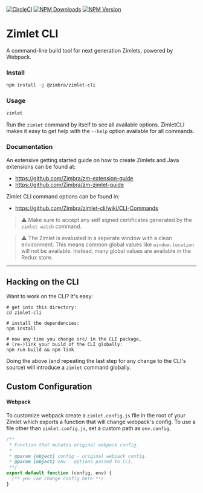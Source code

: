 [![CircleCI](https://circleci.com/gh/Zimbra/zimlet-cli.svg?style=shield&circle-token=770fdb94c5adb3ca436855b59c752a77fc4e7fed)](https://circleci.com/gh/Zimbra/zimlet-cli)
[![NPM Downloads](https://img.shields.io/npm/dm/@zimbra/zimlet-cli.svg?style=flat)](https://www.npmjs.com/package/@zimbra/zimlet-cli)
[![NPM Version](https://img.shields.io/npm/v/@zimbra/zimlet-cli.svg?style=flat)](https://www.npmjs.com/package/@zimbra/zimlet-cli)

# Zimlet CLI

A command-line build tool for next generation Zimlets, powered by Webpack.

### Install

```sh
npm install -g @zimbra/zimlet-cli
```

### Usage

```sh
zimlet
```

Run the `zimlet` command by itself to see all available options. ZimletCLI makes it easy to get help with the `--help` option available for all commands.

### Documentation

An extensive getting started guide on how to create Zimlets and Java extensions can be found at:
- https://github.com/Zimbra/zm-extension-guide
- https://github.com/Zimbra/zm-zimlet-guide

Zimlet CLI command options can be found in:
- https://github.com/Zimbra/zimlet-cli/wiki/CLI-Commands

> :warning: Make sure to accept any self signed certificates generated by the `zimlet watch` command.

> :warning: The Zimlet is evaluated in a seperate window with a clean environment. This means common global values like `window.location` will not be available. Instead, many global values are available in the Redux store.

---

## Hacking on the CLI

Want to work on the CLI? It's easy:

```
# get into this directory:
cd zimlet-cli

# install the dependencies:
npm install

# now any time you change src/ in the CLI package,
# (re-)link your build of the CLI globally:
npm run build && npm link
```

Doing the above (and repeating the last step for any change to the CLI's source) will introduce a `zimlet` command globally.

## Custom Configuration

#### Webpack

To customize webpack create a `zimlet.config.js` file in the root of your Zimlet which exports a function that will change webpack's config. To use a file other than `zimlet.config.js`, set a custom path as `env.config`.

```js
/**
 * Function that mutates original webpack config.
 *
 * @param {object} config - original webpack config.
 * @param {object} env - options passed to CLI.
 **/
export default function (config, env) {
  /** you can change config here **/
}
```
